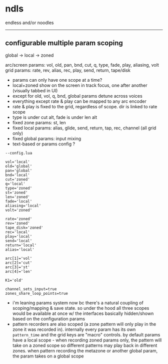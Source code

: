 # ndls

endless and/or noodles

---

## configurable multiple param scoping

global -> local -> zoned

arc/screen params: vol, old, pan, bnd, cut, q, type, fade, play, aliasing, volt
grid params: rate, rev, alias, rec, play, send, return, tape/disk

- params can only have one scope at a time?
- local+zoned show on the screen in track focus, one after another (visually tabbed in UI)
- except for old, vol, q, bnd, global params detune across voices
- everything except rate & play can be mapped to any arc encoder
- rate & play is fixed to the grid, regardless of scope. dir is linked to rate scope
- type is under cut alt, fade is under len alt
- fixed zone params: st, len
- fixed local params: alias, glide, send, return, tap, rec, channel (all grid only)
- fixed global params: input mixing
- text-based or params config ?

```
--config.lua

vol='local'
old='global'
pan='global'
bnd='local'
cut='zoned'
q='local'
type='zoned'
st='zoned'
len='zoned'
fade='local'
aliasing='local'
volt='zoned'

rate='zoned'
rev='zoned'
tape_disk='zoned'
rec='local'
play='local'
send='local'
return='local'
alias='local'

arc[1]='vol'
arc[2]='cut'
arc[3]='st'
arc[4]='len'

K1='old'

channel_sets_input=true
zones_share_loop_points=true

```

- i'm leaning params system now bc there's a natural coupling of scoping/mapping & save state. so under the hood all three scopes would be available at once w/ the interfaces basically hidden/shown based on the configuration params
- pattern recorders are also scoped (a zone pattern will only play in the zone it was recorded in). internally every param has its own `pattern_time` and the grid keys are "macro" controls. by default params have a local scope - when recording zoned params only, the pattern will take on a zoned scope so different patterns may play back in different zones. when pattern recording the metazone or another global param, the param takes on a global scope
